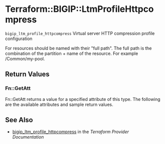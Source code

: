 # Terraform::BIGIP::LtmProfileHttpcompress

`bigip_ltm_profile_httpcompress`  Virtual server HTTP compression profile configuration


For resources should be named with their "full path". The full path is the combination of the partition + name of the resource. For example /Common/my-pool.

## Return Values

### Fn::GetAtt

Fn::GetAtt returns a value for a specified attribute of this type. The following are the available attributes and sample return values.

## See Also

* [bigip_ltm_profile_httpcompress](https://www.terraform.io/docs/providers/bigip/r/ltm_profile_httpcompress.html) in the _Terraform Provider Documentation_